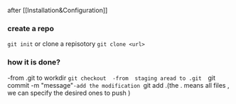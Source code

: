 
after [[Installation&Configuration]] 

### create a repo 
`git init`
or  clone a repisotory 
`git clone <url>`

### how it is done?

-from .git to workdir 
`git checkout 
-from  staging aread to .git 
`git commit -m "message"`
-add the modification 
`git add .(the . means all files , we can specify the desired ones to push )
`
`